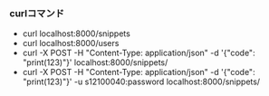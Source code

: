 ### curlコマンド
- curl localhost:8000/snippets
- curl localhost:8000/users
- curl -X POST -H "Content-Type: application/json" -d '{"code": "print(123)"}' localhost:8000/snippets/
- curl -X POST -H "Content-Type: application/json" -d '{"code": "print(123)"}' -u s12100040:password localhost:8000/snippets/

